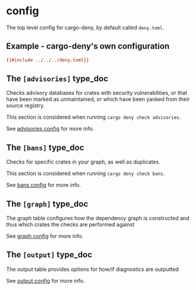 # config

The top level config for cargo-deny, by default called `deny.toml`.

## Example - cargo-deny's own configuration

```ini
{{#include ../../../deny.toml}}
```

## The `[advisories]` type_doc

Checks advisory databases for crates with security vulnerabilities,
or that have been marked as unmaintained, or which have been yanked from
their source registry.

This section is considered when running `cargo deny check advisories`.


See [advisories config](advisories/cfg.html) for more info.

## The `[bans]` type_doc

Checks for specific crates in your graph, as well as duplicates.

This section is considered when running `cargo deny check bans`.


See [bans config](bans/cfg.html) for more info.

## The `[graph]` type_doc

The graph table configures how the dependency graph is constructed and thus which crates the
checks are performed against


See [graph config](graph/cfg.html) for more info.

## The `[output]` type_doc

The output table provides options for how/if diagnostics are outputted

See [output config](output/cfg.html) for more info.